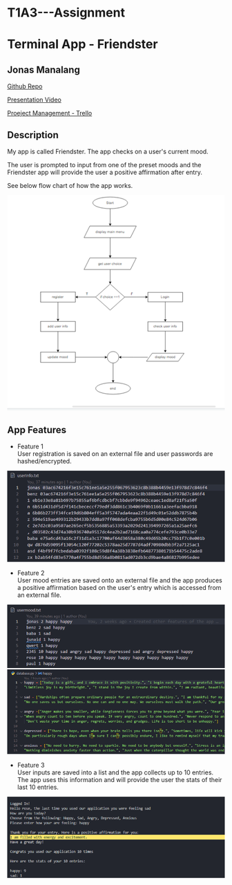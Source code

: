 # T1A3---Assignment 

# Terminal App - Friendster

## Jonas Manalang

[Github Repo](https://github.com/jbm-coder/T1A3---Assignment.git)

[Presentation Video](https://youtu.be/ZxH1u_NeWpE)

[Proeject Management - Trello ](https://trello.com/b/KIZ40T9M/project-friendster)

## Description

My app is called Friendster. The app checks on a user's current mood.

The user is prompted to input from one of the preset moods and the Friendster app will provide the user a positive affirmation after entry.

See below flow chart of how the app works.

![Screenshot of my app flow chart](/image/FlowChart.PNG)


## App Features

- Feature 1
<br>User registration is saved on an external file and user passwords are hashed/encrypted.

![Screenshot of my app flow chart](/image/feauture1.PNG)

- Feature 2
<br>User mood entries are saved onto an external file and the app produces a positive affirmation based on the user's entry which is accessed from an external file.

![Screenshot of my app flow chart](/image/feauture2.1.PNG)
![Screenshot of my app flow chart](/image/feauture2.2.PNG)

- Feature 3
<br>User inputs are saved into a list and the app collects up to 10 entries. The app uses this information and will provide the user the stats of their last 10 entries.

![Screenshot of my app flow chart](/image/feauture3.PNG)